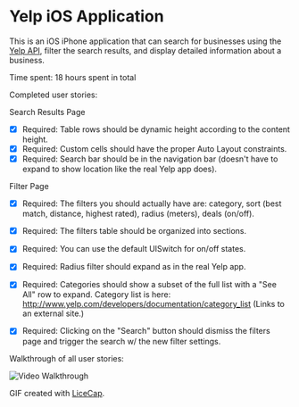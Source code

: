# Yelp iOS Application

This is an iOS iPhone application that can search for businesses using the [Yelp API](http://www.yelp.com/developers/documentation/v2/search_api), filter the search results, and display detailed information about a business.

Time spent: 18 hours spent in total

Completed user stories: 

Search Results Page

* [x] Required: Table rows should be dynamic height according to the content height.
* [x] Required: Custom cells should have the proper Auto Layout constraints.
* [x] Required: Search bar should be in the navigation bar (doesn't have to expand to show location like the real Yelp app does).

Filter Page

* [x] Required: The filters you should actually have are: category, sort (best match, distance, highest rated), radius (meters), deals (on/off).
* [x] Required: The filters table should be organized into sections.
* [x] Required: You can use the default UISwitch for on/off states.
* [x] Required: Radius filter should expand as in the real Yelp app.
* [x] Required: Categories should show a subset of the full list with a "See All" row to expand. Category list is here: http://www.yelp.com/developers/documentation/category_list (Links to an external site.)
* [x] Required: Clicking on the "Search" button should dismiss the filters page and trigger the search w/ the new filter settings.


Walkthrough of all user stories:

![Video Walkthrough](demo.gif)

GIF created with [LiceCap](http://www.cockos.com/licecap/).

